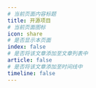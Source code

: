```yaml
---
# 当前页面内容标题
title: 开源项目
# 当前页面图标
icon: share
# 是否显示本页面
index: false
# 是否将该文章添加至文章列表中
article: false
# 是否将该文章添加至时间线中
timeline: false
---
```



